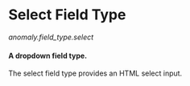 # Select Field Type

*anomaly.field_type.select*

#### A dropdown field type.

The select field type provides an HTML select input.
